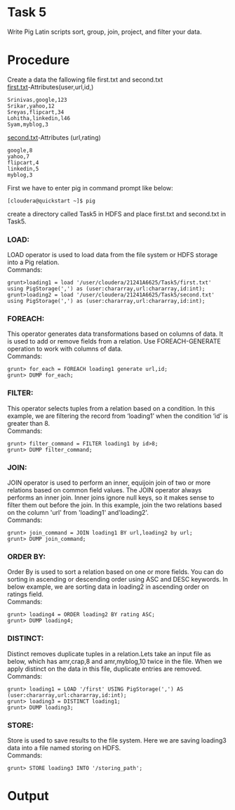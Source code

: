 # Task 5
Write Pig Latin scripts sort, group, join, project, and filter your data.
# Procedure
Create a data the fallowing file first.txt and second.txt<br>
[first.txt](https://github.com/prabhasg03/Task-Codes/blob/Big-Data-Analytics-Lab/Task%205/first.txt)-Attributes(user,url,id,)
```
Srinivas,google,123
Srikar,yahoo,12
Sreyas,flipcart,34
Lohitha,linkedin,l46
Syam,myblog,3
```
[second.txt](https://github.com/prabhasg03/Task-Codes/blob/Big-Data-Analytics-Lab/Task%205/second.txt)-Attributes (url,rating)
```
google,8
yahoo,7
flipcart,4
linkedin,5
myblog,3
```
First we have to enter pig in command prompt like below:
```
[cloudera@quickstart ~]$ pig
```
create a directory called Task5 in HDFS and place first.txt and second.txt in Task5.
### LOAD:
LOAD operator is used to load data from the file system or HDFS storage into a Pig relation.
<br>Commands:
```
grunt>loading1 = load '/user/cloudera/21241A6625/Task5/first.txt' using PigStorage(',') as (user:chararray,url:chararray,id:int);
grunt>loading2 = load '/user/cloudera/21241A6625/Task5/second.txt' using PigStorage(',') as (user:chararray,url:chararray,id:int);
```
### FOREACH:
This operator generates data transformations based on columns of data. It is used to add or remove fields from a relation. Use FOREACH-GENERATE operation to work
with columns of data.<br>
Commands:
```
grunt> for_each = FOREACH loading1 generate url,id;
grunt> DUMP for_each;
```
### FILTER:
This operator selects tuples from a relation based on a condition.
In this example, we are filtering the record from ‘loading1’ when the condition ‘id’ is
greater than 8.
<br>
Commands:
```
grunt> filter_command = FILTER loading1 by id>8;
grunt> DUMP filter_command;
```
### JOIN:
JOIN operator is used to perform an inner, equijoin join of two or more relations
based on common field values. The JOIN operator always performs an inner join.
Inner joins ignore null keys, so it makes sense to filter them out before the join.
In this example, join the two relations based on the column 'url' from 'loading1' and'loading2'.<br>
Commands:
```
grunt> join_command = JOIN loading1 BY url,loading2 by url;
grunt> DUMP join_command;
```
### ORDER BY:
Order By is used to sort a relation based on one or more fields. You can do sorting in
ascending or descending order using ASC and DESC keywords.
In below example, we are sorting data in loading2 in ascending order on ratings field.<br>
Commands:
```
grunt> loading4 = ORDER loading2 BY rating ASC;
grunt> DUMP loading4;
```
### DISTINCT:
Distinct removes duplicate tuples in a relation.Lets take an input file as below, which
has amr,crap,8 and amr,myblog,10 twice in the file. When we apply distinct on the
data in this file, duplicate entries are removed.<br>
Commands:
```
grunt> loading1 = LOAD '/first' USING PigStorage(',') AS (user:chararray,url:chararray,id:int);
grunt> loading3 = DISTINCT loading1;
grunt> DUMP loading3;
```
### STORE:
Store is used to save results to the file system.
Here we are saving loading3 data into a file named storing on HDFS.<br>
Commands:
```
grunt> STORE loading3 INTO '/storing_path';
```
# Output
